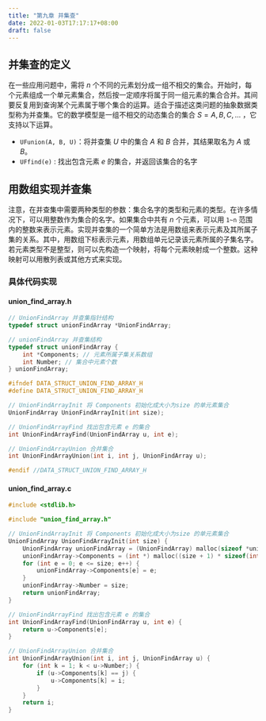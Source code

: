 ```yaml
---
title: "第九章 并集查"
date: 2022-01-03T17:17:17+08:00
draft: false
---
```


<!--more-->

## 并集查的定义

在一些应用问题中，需将 $n$ 个不同的元素划分成一组不相交的集合。开始时，每个元素组成一个单元素集合，然后按一定顺序将属于同一组元素的集合合并。其间要反复用到查询某个元素属于哪个集合的运算。适合于描述这类问题的抽象数据类型称为并查集。它的数学模型是一组不相交的动态集合的集合 $S={A, B, C, ...}$ ，它支持以下运算。

- `UFunion(A, B, U)`：将并查集 $U$ 中的集合 $A$ 和 $B$ 合并，其结果取名为 $A$ 或 $B$。
- `UFfind(e)` : 找出包含元素 $e$ 的集合，并返回该集合的名字

## 用数组实现并查集

注意，在并查集中需要两种类型的参数：集合名字的类型和元素的类型。在许多情况下，可以用整数作为集合的名字。如果集合中共有 $n$ 个元素，可以用 `1~n` 范围内的整数来表示元素。实现并查集的一个简单方法是用数组来表示元素及其所属子集的关系。其中，用数组下标表示元素，用数组单元记录该元素所属的子集名字。若元素类型不是整型，则可以先构造一个映射，将每个元素映射成一个整数。这种映射可以用散列表或其他方式来实现。

### 具体代码实现

#### union_find_array.h

```c
// UnionFindArray 并查集指针结构
typedef struct unionFindArray *UnionFindArray;

// unionFindArray 并查集结构
typedef struct unionFindArray {
    int *Components; // 元素所属子集关系数组
    int Number; // 集合中元素个数
} unionFindArray;

#ifndef DATA_STRUCT_UNION_FIND_ARRAY_H
#define DATA_STRUCT_UNION_FIND_ARRAY_H

// UnionFindArrayInit 将 Components 初始化成大小为size 的单元素集合
UnionFindArray UnionFindArrayInit(int size);

// UnionFindArrayFind 找出包含元素 e 的集合
int UnionFindArrayFind(UnionFindArray u, int e);

// UnionFindArrayUnion 合并集合
int UnionFindArrayUnion(int i, int j, UnionFindArray u);

#endif //DATA_STRUCT_UNION_FIND_ARRAY_H

```

#### union_find_array.c

```c
#include <stdlib.h>

#include "union_find_array.h"

// UnionFindArrayInit 将 Components 初始化成大小为size 的单元素集合
UnionFindArray UnionFindArrayInit(int size) {
    UnionFindArray unionFindArray = (UnionFindArray) malloc(sizeof *unionFindArray);
    unionFindArray->Components = (int *) malloc((size + 1) * sizeof(int));
    for (int e = 0; e <= size; e++) {
        unionFindArray->Components[e] = e;
    }
    unionFindArray->Number = size;
    return unionFindArray;
}

// UnionFindArrayFind 找出包含元素 e 的集合
int UnionFindArrayFind(UnionFindArray u, int e) {
    return u->Components[e];
}

// UnionFindArrayUnion 合并集合
int UnionFindArrayUnion(int i, int j, UnionFindArray u) {
    for (int k = 1; k < u->Number;) {
        if (u->Components[k] == j) {
            u->Components[k] = i;
        }
    }
    return i;
}
```



